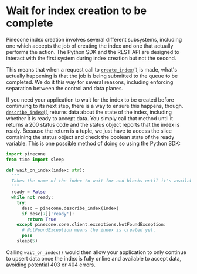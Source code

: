 # Wait for index creation to be complete

Pinecone index creation involves several different subsystems, including one which accepts the job of creating the index and one that actually performs the action. The Python SDK and the REST API are designed to interact with the first system during index creation but not the second.

This means that when a request call to [`create_index()`](/reference/api/2024-10/control-plane/create_index) is made, what's actually happening is that the job is being submitted to the queue to be completed. We do it this way for several reasons, including enforcing separation between the control and data planes.

If you need your application to wait for the index to be created before continuing to its next step, there is a way to ensure this happens, though. [`describe_index()`](/reference/api/2024-10/control-plane/describe_index) returns data about the state of the index, including whether it is ready to accept data. You simply call that method until it returns a 200 status code and the status object reports that the index is ready. Because the return is a tuple, we just have to access the slice containing the status object and check the boolean state of the ready variable. This is one possible method of doing so using the Python SDK:

```python
import pinecone
from time import sleep

def wait_on_index(index: str):
  """
  Takes the name of the index to wait for and blocks until it's available and ready.
  """
  ready = False
  while not ready:
    try:
      desc = pinecone.describe_index(index)
      if desc[7]['ready']:
        return True
    except pinecone.core.client.exceptions.NotFoundException:
      # NotFoundException means the index is created yet.
      pass
    sleep(5)
```

Calling `wait_on_index()` would then allow your application to only continue to upsert data once the index is fully online and available to accept data, avoiding potential 403 or 404 errors.
